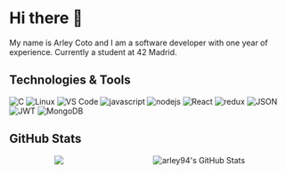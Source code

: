 # Hi there 👋
My name is Arley Coto and I am a software developer with one year of experience. Currently a student at 42 Madrid.


## Technologies & Tools
![C](https://img.shields.io/badge/C-00599C?style=for-the-badge&logo=c&logoColor=white)
![Linux](https://img.shields.io/badge/Linux-FCC624?style=for-the-badge&logo=linux&logoColor=black)
![VS Code](https://img.shields.io/badge/VSCode-0078D4?style=for-the-badge&logo=visual%20studio%20code&logoColor=white)
![javascript](https://img.shields.io/badge/JavaScript-323330?style=for-the-badge&logo=javascript&logoColor=F7DF1E)
![nodejs](https://img.shields.io/badge/Node%20js-339933?style=for-the-badge&logo=nodedotjs&logoColor=white)
![React](https://img.shields.io/badge/React-20232A?style=for-the-badge&logo=react&logoColor=61DAFB)
![redux](https://img.shields.io/badge/Redux-593D88?style=for-the-badge&logo=redux&logoColor=white)
![JSON](https://img.shields.io/badge/json-5E5C5C?style=for-the-badge&logo=json&logoColor=white)
![JWT](https://img.shields.io/badge/JWT-000000?style=for-the-badge&logo=JSON%20web%20tokens&logoColor=white)
![MongoDB](https://img.shields.io/badge/MongoDB-4EA94B?style=for-the-badge&logo=mongodb&logoColor=white)

## GitHub Stats
<div style="display:flex;flex-wrap:wrap;justify-content:space-around;align-items:center;align-content: space-between; height: 500px;">
  <div href="https://github.com/arley94/arley94">
    <img align="center" src="https://github-readme-stats.vercel.app/api/top-langs/?username=arley94&hide=text&title_color=ffffff&text_color=c9cacc&icon_color=2bbc8a&bg_color=1d1f21&langs_count=5" />
  </div>
  <div href="https://github.com/arley94/arley94">
    <img align="center" src="https://github-readme-stats.vercel.app/api?username=arley94&show_icons=true&line_height=27&count_private=true&title_color=ffffff&text_color=c9cacc&icon_color=2bbc8a&bg_color=1d1f21" alt="arley94's GitHub Stats" />
  </div>
</div>


<!--
**arley94/arley94** is a ✨ _special_ ✨ repository because its `README.md` (this file) appears on your GitHub profile.

Here are some ideas to get you started:

- 🔭 I’m currently working on ...
- 🌱 I’m currently learning ...
- 👯 I’m looking to collaborate on ...
- 🤔 I’m looking for help with ...
- 💬 Ask me about ...
- 📫 How to reach me: ...
- 😄 Pronouns: ...
- ⚡ Fun fact: ...
-->

